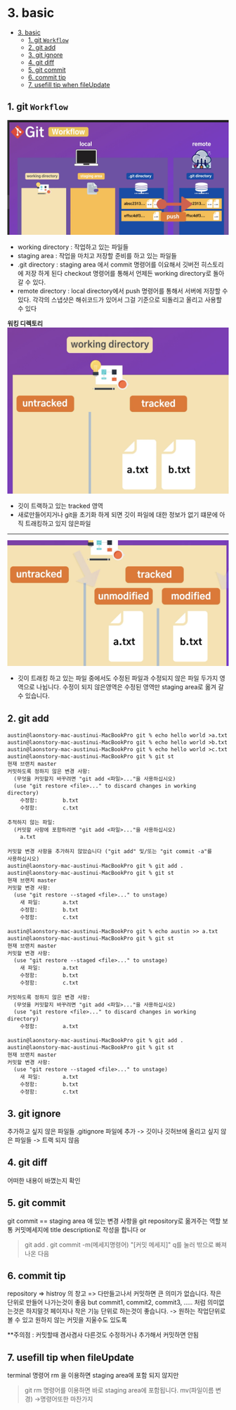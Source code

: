 # 3. basic

- [3. basic](#3-basic)
	- [1. git `Workflow`](#1-git-workflow)
	- [2. git add](#2-git-add)
	- [3. git ignore](#3-git-ignore)
	- [4. git diff](#4-git-diff)
	- [5. git commit](#5-git-commit)
	- [6. commit tip](#6-commit-tip)
	- [7. usefill tip when fileUpdate](#7-usefill-tip-when-fileupdate)

## 1. git `Workflow`
![gitWorkflow](git/../picture/workflow.png)
 - working directory : 작업하고 있는 파일들
 - staging area : 작업을 마치고 저장할 준비를 하고 있는 파일들
 - .git directory : staging area 에서 commit 명령어를 이요해서 깃버전 히스토리에 저장 하게 된다 checkout 명령어를 통해서 언제든 working directory로 돌아갈 수 있다.
 - remote directory :  local directory에서 push 명령어를 통해서 서버에 저장할 수 있다.
  각각의 스냅샷은 해쉬코드가 있어서 그걸 기준으로 되돌리고 올리고 사용할 수 있다

**워킹 디렉토리**
![gitWorkflow](git/../picture/workingDirectory.png)
- 깃이 트랙하고 있는 tracked 영역
- 새로만들어지거나 git을 초기화 하게 되면 깃이 파일에 대한 정보가 없기 떄문에 아직 트래킹하고 있지 않은파일
  
***  

![gitWorkflow](git/../picture/workingDirectory2.png)
- 깃이 트래킹 하고 있는 파일 중에서도 수정된 파일과 수정되지 않은 파일 두가지 영역으로 나뉩니다.
수정이 되지 않은영역은 수정된 영역만 staging area로 옮겨 갈 수 있습니다. 



## 2. git add
```
austin@laonstory-mac-austinui-MacBookPro git % echo hello world >a.txt
austin@laonstory-mac-austinui-MacBookPro git % echo hello world >b.txt
austin@laonstory-mac-austinui-MacBookPro git % echo hello world >c.txt
austin@laonstory-mac-austinui-MacBookPro git % git st
현재 브랜치 master
커밋하도록 정하지 않은 변경 사항:
  (무엇을 커밋할지 바꾸려면 "git add <파일>..."을 사용하십시오)
  (use "git restore <file>..." to discard changes in working directory)
	수정함:        b.txt
	수정함:        c.txt

추적하지 않는 파일:
  (커밋할 사항에 포함하려면 "git add <파일>..."을 사용하십시오)
	a.txt

커밋할 변경 사항을 추가하지 않았습니다 ("git add" 및/또는 "git commit -a"를
사용하십시오)
austin@laonstory-mac-austinui-MacBookPro git % git add .
austin@laonstory-mac-austinui-MacBookPro git % git st
현재 브랜치 master
커밋할 변경 사항:
  (use "git restore --staged <file>..." to unstage)
	새 파일:       a.txt
	수정함:        b.txt
	수정함:        c.txt

austin@laonstory-mac-austinui-MacBookPro git % echo austin >> a.txt
austin@laonstory-mac-austinui-MacBookPro git % git st
현재 브랜치 master
커밋할 변경 사항:
  (use "git restore --staged <file>..." to unstage)
	새 파일:       a.txt
	수정함:        b.txt
	수정함:        c.txt

커밋하도록 정하지 않은 변경 사항:
  (무엇을 커밋할지 바꾸려면 "git add <파일>..."을 사용하십시오)
  (use "git restore <file>..." to discard changes in working directory)
	수정함:        a.txt

austin@laonstory-mac-austinui-MacBookPro git % git add .
austin@laonstory-mac-austinui-MacBookPro git % git st
현재 브랜치 master
커밋할 변경 사항:
  (use "git restore --staged <file>..." to unstage)
	새 파일:       a.txt
	수정함:        b.txt
	수정함:        c.txt
```

## 3. git ignore 
추가하고 싶지 않은 파일들
.gitignore 파일에 추가
-> 깃이나 깃허브에 올리고 싶지 않은 파일들 -> 트랙 되지 않음

## 4. git diff
어떠한 내용이 바꼈는지 확인

## 5. git commit 
git commit == staging area 애 있는 변경 사항을 git repository로 옮겨주는 역할 
보통 커밋메세지에 title description로 작성을 합니다
or
> git add .
> git commit -m(메세지명령어)	"[커밋 메세지]" 
> q를 눌러 밖으로 빠져나온 다음

## 6. commit tip
repository => histroy 의 창고 => 다만들고나서 커밋하면 큰 의미가 없습니다.
작은 단위로 만들어 나가는것이 좋음
but commit1, commit2, commit3, ..... 처럼 의미없는것은 하지말것
페이지나 작은 기능 단위로 하는것이 좋습니다. -> 원하는 작업단위로 볼 수 있고 원하지 않는 커밋을 지울수도 있도록

**주의점 : 커밋할때 겸사겸사 다른것도 수정하거나 추가해서 커밋하면 안됨

## 7. usefill tip when fileUpdate
terminal 명령어 rm 을 이용하면 staging area에 포함 되지 않지만 
>git rm 명령어를 이용하면 바로 staging area에 포함됩니다.
mv(파일이름 변경) ->명령어또한 마찬가지
